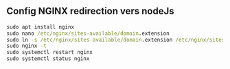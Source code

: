 ## Config NGINX redirection vers nodeJs

```cmd
sudo apt install nginx
sudo nano /etc/nginx/sites-available/domain.extension
sudo ln -s /etc/nginx/sites-available/domain.extension /etc/nginx/sites-enabled/
sudo nginx -t
sudo systemctl restart nginx
sudo systemctl status nginx
```
